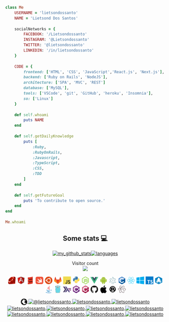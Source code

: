 ```ruby
class Me
    USERNAME = 'lietsondossanto'
    NAME = 'Lietsond Dos Santos'
    
    socialNetworks = {
        FACEBOOK: '/Lietsondossanto'
        INSTAGRAM: '@Lietsondossanto'
        TWITTER: '@lietsondossanto'
        LINKEDIN: '/in/lietsondossanto'
    }
    
    CODE = {
        frontend: ['HTML', 'CSS', 'JavaScript','React.js', 'Next.js'],
        backend: ['Ruby on Rails', 'NodeJS'],
        architecture: ['SPA', 'MVC', 'REST']
        database: ['MySQL'],
        tools: ['VSCode', 'git', 'GitHub', 'heroku', 'Insomnia'],
        so: ['Linux']
    }
    
    def self.whoami
        puts NAME
    end
    
    def self.getDailyKnowledge
        puts [
            :Ruby,
            :RubyOnRails,
            :Javascript,
            :TypeScript,
            :CSS,
            :TDD
        ]
    end

    def self.getFutureGoal
        puts 'To contribute to open source.'
    end
end

Me.whoami
```


<h2 align="center">Some stats 💻</h2>
<!-- status codes -->
<a align="center" href="https://lietsondossanto.github.io">
    <p align="center">
    <img src="https://github-readme-stats.vercel.app/api?username=lietsondossanto&show_icons=true&theme=dracula" alt="my_github_stats" height="170" /><img src="https://github-readme-stats.vercel.app/api/top-langs/?username=lietsondossanto&layout=compact&theme=dracula" alt="languages" height="170">
    </p>
</a>

<p align="center"> 
    Visitor count<br>
    <img src="https://profile-counter.glitch.me/lietsondossanto/count.svg" />
</p>

<!-- programming langs i work-->
<p align="center">
<img src="https://raw.githubusercontent.com/devicons/devicon/master/icons/ruby/ruby-original.svg" width="25px" height="25px"/>
<img src="https://raw.githubusercontent.com/devicons/devicon/master/icons/angularjs/angularjs-original.svg" width="25px" height="25px"/>
<img src="https://raw.githubusercontent.com/devicons/devicon/master/icons/scala/scala-original.svg" width="25px" height="25px"/>
<img src="https://raw.githubusercontent.com/devicons/devicon/master/icons/swift/swift-original.svg" width="25px" height="25px"/>
<img src="https://raw.githubusercontent.com/devicons/devicon/master/icons/ubuntu/ubuntu-plain.svg" width="25px" height="25px"/>
<img src="https://raw.githubusercontent.com/devicons/devicon/master/icons/gitlab/gitlab-original.svg" width="25px" height="25px"/>
<img src="https://raw.githubusercontent.com/devicons/devicon/master/icons/javascript/javascript-original.svg" width="25px" height="25px"/>
<img src="https://raw.githubusercontent.com/devicons/devicon/master/icons/python/python-original.svg" width="25px" height="25px"/>
<img src="https://raw.githubusercontent.com/devicons/devicon/master/icons/nodejs/nodejs-original.svg" width="25px" height="25px"/>
<img src="https://raw.githubusercontent.com/devicons/devicon/master/icons/vuejs/vuejs-original.svg" width="25px" height="25px"/>
<img src="https://raw.githubusercontent.com/devicons/devicon/master/icons/android/android-original.svg" width="25px" height="25px"/>
<img src="https://raw.githubusercontent.com/devicons/devicon/master/icons/electron/electron-original.svg" width="25px" height="25px"/>
<img src="https://raw.githubusercontent.com/devicons/devicon/master/icons/c/c-original.svg" width="25px" height="25px"/>
<img src="https://raw.githubusercontent.com/devicons/devicon/master/icons/react/react-original.svg" width="25px" height="25px"/>
<img src="https://raw.githubusercontent.com/devicons/devicon/master/icons/windows8/windows8-original.svg" width="25px" height="25px"/>
<img src="https://raw.githubusercontent.com/devicons/devicon/master/icons/typescript/typescript-original.svg" width="25px" height="25px"/>
<img src="https://raw.githubusercontent.com/devicons/devicon/master/icons/krakenjs/krakenjs-original.svg" width="25px" height="25px"/>
<img src="https://raw.githubusercontent.com/devicons/devicon/master/icons/java/java-original.svg" width="25px" height="25px"/>
<img src="https://raw.githubusercontent.com/devicons/devicon/master/icons/go/go-original.svg" width="25px" height="25px"/>
<img src="https://raw.githubusercontent.com/devicons/devicon/master/icons/haskell/haskell-original.svg" width="25px" height="25px"/>
<img src="https://raw.githubusercontent.com/devicons/devicon/master/icons/csharp/csharp-original.svg" width="25px" height="25px"/>
<img src="https://raw.githubusercontent.com/devicons/devicon/master/icons/cplusplus/cplusplus-original.svg" width="25px" height="25px"/>
<img src="https://raw.githubusercontent.com/devicons/devicon/master/icons/github/github-original.svg" width="25px" height="25px"/>
<img src="https://raw.githubusercontent.com/devicons/devicon/master/icons/apple/apple-original.svg" width="25px" height="25px"/>
<img src="https://raw.githubusercontent.com/devicons/devicon/master/icons/rust/rust-plain.svg" width="25px" height="25px"/>
<img src="https://raw.githubusercontent.com/devicons/devicon/master/icons/atom/atom-original.svg" width="25px" height="25px"/>
</p>

 <!-- websites and link -->
<p align="center">
<a href="https://lietsondossanto.github.io" target="blank">
<img align="center" src="https://raw.githubusercontent.com/iconic/open-iconic/master/svg/globe.svg" alt="@lietsondossanto" height="20" width="20" />
</a>
<a href="https://medium.com/@lietsondossanto" target="blank">
<img align="center" src="https://cdn.jsdelivr.net/npm/simple-icons@3.0.1/icons/medium.svg" alt="@lietsondossanto" height="20" width="20" />
</a>
<a href="https://linkedin.com/in/lietsondossanto" target="blank">
<img align="center" src="https://cdn.jsdelivr.net/npm/simple-icons@3.0.1/icons/linkedin.svg" alt="lietsondossanto" height="20" width="20" />
</a>
<a href="https://twitter.com/lietsondossanto" target="blank">
<img align="center" src="https://cdn.jsdelivr.net/npm/simple-icons@3.0.1/icons/twitter.svg" alt="lietsondossanto" height="20" width="20" />
</a>
<a href="https://twitch.tv/lietsondossanto" target="blank">
<img align="center" src="https://cdn.jsdelivr.net/npm/simple-icons@3.0.1/icons/twitch.svg" alt="lietsondossanto" height="20" width="20" />
</a>
<a href="https://www.reddit.com/user/lietsondossanto" target="blank">
<img align="center" src="https://cdn.jsdelivr.net/npm/simple-icons@3.0.1/icons/reddit.svg" alt="lietsondossanto" height="20" width="20" />
</a>
<a href="https://www.discord.com/channels/Lietson#2958" target="blank">
<img align="center" src="https://cdn.jsdelivr.net/npm/simple-icons@3.0.1/icons/discord.svg" alt="lietsondossanto" height="20" width="20" />
</a>
<a href="https://github.com/lietsondossanto" target="blank">
<img align="center" src="https://cdn.jsdelivr.net/npm/simple-icons@3.0.1/icons/github.svg" alt="lietsondossanto" height="20" width="20" />
</a>
<a href="https://gitlab.com/lietsondossanto" target="blank">
<img align="center" src="https://cdn.jsdelivr.net/npm/simple-icons@3.0.1/icons/gitlab.svg" alt="lietsondossanto" height="20" width="20" />
</a>
<a href="https://t.me/lietsondossanto" target="blank">
<img align="center" src="https://cdn.jsdelivr.net/npm/simple-icons@3.0.1/icons/telegram.svg" alt="lietsondossanto" height="20" width="20" />
</a>
<a href="https://open.spotify.com/user/swe28p5ju00swle7ue7lfg3y2" target="blank">
<img align="center" src="https://cdn.jsdelivr.net/npm/simple-icons@3.0.1/icons/spotify.svg" alt="lietsondossanto" height="20" width="20" />
</a>
<a href="https://soundcloud.com/lietsondossanto" target="blank">
<img align="center" src="https://cdn.jsdelivr.net/npm/simple-icons@3.0.1/icons/soundcloud.svg" alt="lietsondossanto" height="20" width="20" />
</a>
</p>
</div>


<!--
**lietson/lietson** is a ✨ _special_ ✨ repository because its `README.md` (this file) appears on your GitHub profile.

Here are some ideas to get you started:

- 🔭 I’m currently working on ...
- 🌱 I’m currently learning ...
- 👯 I’m looking to collaborate on ...
- 🤔 I’m looking for help with ...
- 💬 Ask me about ...
- 📫 How to reach me: ...
- 😄 Pronouns: ...
- ⚡ Fun fact: ...
-->
